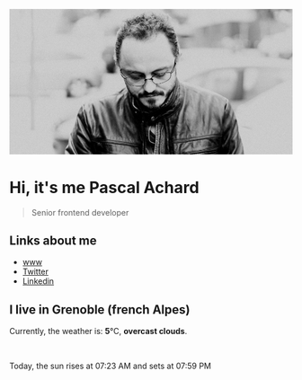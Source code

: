![Pascal Achard](./images/photo-pascal-achard.jpg)
# Hi, it's me Pascal Achard
> Senior frontend developer

## Links about me
- [www](https://www.pascal-achard.com)
- [Twitter](https://twitter.com/botmaster)
- [Linkedin](http://www.linkedin.com/in/pascal-achard)


## I live in Grenoble (french Alpes)
Currently, the weather is: **5**°C, **overcast clouds**.

<img src="http:&#x2F;&#x2F;openweathermap.org&#x2F;img&#x2F;w&#x2F;04d.png" alt="">

Today, the sun rises at 07:23 AM and sets at 07:59 PM


<p style="display: flex; flex-wrap: wrap; gap: 20px;">
</p>
